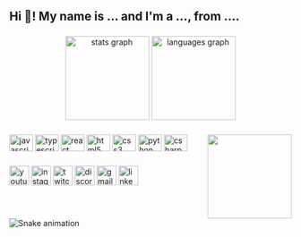 <h2 align="left">Hi 👋! My name is ... and I'm a ..., from ....</h2>

###

<div align="center">
  <img src="https://github-readme-stats.vercel.app/api?hide_title=false&hide_rank=false&show_icons=true&include_all_commits=true&count_private=true&disable_animations=false&theme=dracula&locale=en&hide_border=false&username=Amanavi75" height="150" alt="stats graph"  />
  <img src="https://github-readme-stats.vercel.app/api/top-langs?locale=en&hide_title=false&layout=compact&card_width=320&langs_count=5&theme=dracula&hide_border=false&username=Amanavi75" height="150" alt="languages graph"  />
</div>

###

<img align="right" height="150" src="https://www.bing.com/images/search?view=detailV2&ccid=nOhGSkOV&id=5D8776AC22A46AD178385B29FB66FF71D558D18A&thid=OIP.nOhGSkOV-SpFPuFHpBjzlwHaEo&mediaurl=https%3a%2f%2fth.bing.com%2fth%2fid%2fR.9ce8464a4395f92a453ee147a418f397%3frik%3ditFY1XH%252fZvspWw%26riu%3dhttp%253a%252f%252fgetwallpapers.com%252fwallpaper%252ffull%252f7%252fe%252f6%252f981848-anime-boy-wallpaper-2560x1600-photo.jpg%26ehk%3dJp7GvlBo2e88m%252bCmeOnum8sp85IjyPFBmaH0pTNF8o8%253d%26risl%3d%26pid%3dImgRaw%26r%3d0&exph=1600&expw=2560&q=Anime+Images+Boy+HD&simid=608035793256997799&FORM=IRPRST&ck=58D5C2662FDB8E43624A637CA8AB0151&selectedIndex=0&idpp=overlayview&ajaxhist=0&ajaxserp=0"  />

###

<div align="left">
  <img src="https://cdn.jsdelivr.net/gh/devicons/devicon/icons/javascript/javascript-original.svg" height="30" width="42" alt="javascript logo"  />
  <img src="https://cdn.jsdelivr.net/gh/devicons/devicon/icons/typescript/typescript-plain.svg" height="30" width="42" alt="typescript logo"  />
  <img src="https://cdn.jsdelivr.net/gh/devicons/devicon/icons/react/react-original.svg" height="30" width="42" alt="react logo"  />
  <img src="https://cdn.jsdelivr.net/gh/devicons/devicon/icons/html5/html5-original.svg" height="30" width="42" alt="html5 logo"  />
  <img src="https://cdn.jsdelivr.net/gh/devicons/devicon/icons/css3/css3-original.svg" height="30" width="42" alt="css3 logo"  />
  <img src="https://cdn.jsdelivr.net/gh/devicons/devicon/icons/python/python-original.svg" height="30" width="42" alt="python logo"  />
  <img src="https://cdn.jsdelivr.net/gh/devicons/devicon/icons/csharp/csharp-original.svg" height="30" width="42" alt="csharp logo"  />
</div>

###

<div align="left">
  <img src="https://img.shields.io/static/v1?message=Youtube&logo=youtube&label=&color=FF0000&logoColor=white&labelColor=&style=for-the-badge" height="35" alt="youtube logo"  />
  <img src="https://img.shields.io/static/v1?message=Instagram&logo=instagram&label=&color=E4405F&logoColor=white&labelColor=&style=for-the-badge" height="35" alt="instagram logo"  />
  <img src="https://img.shields.io/static/v1?message=Twitch&logo=twitch&label=&color=9146FF&logoColor=white&labelColor=&style=for-the-badge" height="35" alt="twitch logo"  />
  <img src="https://img.shields.io/static/v1?message=Discord&logo=discord&label=&color=7289DA&logoColor=white&labelColor=&style=for-the-badge" height="35" alt="discord logo"  />
  <img src="https://img.shields.io/static/v1?message=Gmail&logo=gmail&label=&color=D14836&logoColor=white&labelColor=&style=for-the-badge" height="35" alt="gmail logo"  />
  <img src="https://img.shields.io/static/v1?message=LinkedIn&logo=linkedin&label=&color=0077B5&logoColor=white&labelColor=&style=for-the-badge" height="35" alt="linkedin logo"  />
</div>

###

<br clear="both">

<img src="https://raw.githubusercontent.com/Amanavi75/Amanavi75/blob/output/snake.svg" alt="Snake animation" />

###
